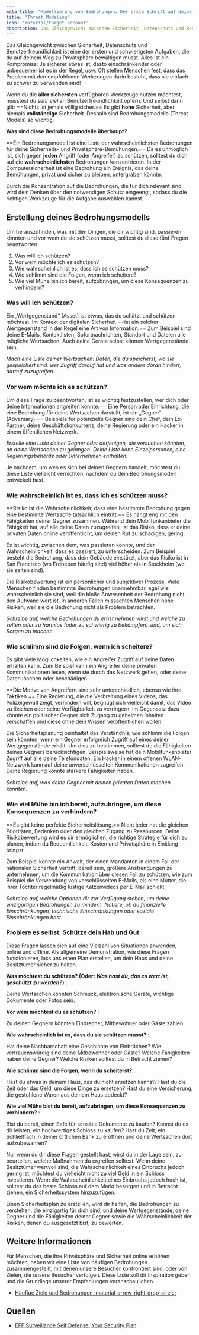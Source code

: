 ```yaml
---
meta_title: "Modellierung von Bedrohungen: Der erste Schritt auf deinem Weg zu Privatsphäre - Privacy Guides"
title: "Threat Modeling"
icon: 'material/target-account'
description: Das Gleichgewicht zwischen Sicherheit, Datenschutz und Benutzerfreundlichkeit ist eine der ersten und schwierigsten Aufgaben, die du auf deinem Weg zu Privatsphäre bewältigen musst.
---
```


Das Gleichgewicht zwischen Sicherheit, Datenschutz und Benutzerfreundlichkeit ist eine der ersten und schwierigsten Aufgaben, die du auf deinem Weg zu Privatsphäre bewältigen musst. Alles ist ein Kompromiss: Je sicherer etwas ist, desto einschränkender oder unbequemer ist es in der Regel, usw. Oft stellen Menschen fest, dass das Problem mit den empfohlenen Werkzeugen darin besteht, dass sie einfach zu schwer zu verwenden sind!

Wenn du die **aller sichersten** verfügbaren Werkzeuge nutzen möchtest, müsstest du *sehr viel* an Benutzerfreundlichkeit opfern. Und selbst dann gilt: ==Nichts ist jemals völlig sicher.== Es gibt **hohe** Sicherheit, aber niemals **vollständige** Sicherheit. Deshalb sind Bedrohungsmodelle (Threat Models) so wichtig.

**Was sind diese Bedrohungsmodelle überhaupt?**

==Ein Bedrohungsmodell ist eine Liste der wahrscheinlichsten Bedrohungen für deine Sicherheits- und Privatsphäre-Bemühungen.== Da es unmöglich ist, sich gegen **jeden** Angriff (oder Angreifer) zu schützen, solltest du dich auf die **wahrscheinlichsten** Bedrohungen konzentrieren. In der Computersicherheit ist eine Bedrohung ein Ereignis, das deine Bemühungen, privat und sicher zu bleiben, untergraben könnte.

Durch die Konzentration auf die Bedrohungen, die für dich relevant sind, wird dein Denken über den notwendigen Schutz eingeengt, sodass du die richtigen Werkzeuge für die Aufgabe auswählen kannst.

## Erstellung deines Bedrohungsmodells

Um herauszufinden, was mit den Dingen, die dir wichtig sind, passieren könnten und vor wem du sie schützen musst, solltest du diese fünf Fragen beantworten:

1. Was will ich schützen?
2. Vor wem möchte ich es schützen?
3. Wie wahrscheinlich ist es, dass ich es schützen muss?
4. Wie schlimm sind die Folgen, wenn ich scheitere?
5. Wie viel Mühe bin ich bereit, aufzubringen, um diese Konsequenzen zu verhindern?

### Was will ich schützen?

Ein „Wertgegenstand“ (Asset) ist etwas, das du schätzt und schützen möchtest. Im Kontext der digitalen Sicherheit ==ist ein solcher Wertgegenstand in der Regel eine Art von Information.== Zum Beispiel sind deine E-Mails, Kontaktlisten, Sofortnachrichten, Standort und Dateien alle mögliche Wertsachen. Auch deine Geräte selbst können Wertgegenstände sein.

*Mach eine Liste deiner Wertsachen: Daten, die du speicherst, wo sie gespeichert sind, wer Zugriff darauf hat und was andere daran hindert, darauf zuzugreifen.*

### Vor wem möchte ich es schützen?

Um diese Frage zu beantworten, ist es wichtig festzustellen, wer dich oder deine Informationen angreifen könnte. ==Eine Person oder Einrichtung, die eine Bedrohung für deine Wertsachen darstellt, ist ein „Gegner“ (Adversary).== Beispiele für potenzielle Gegner sind dein Chef, dein Ex-Partner, deine Geschäftskonkurrenz, deine Regierung oder ein Hacker in einem öffentlichen Netzwerk.

*Erstelle eine Liste deiner Gegner oder derjenigen, die versuchen könnten, an deine Wertsachen zu gelangen. Deine Liste kann Einzelpersonen, eine Regierungsbehörde oder Unternehmen enthalten.*

Je nachdem, um wen es sich bei deinen Gegnern handelt, möchtest du diese Liste vielleicht vernichten, nachdem du dein Bedrohungsmodell entwickelt hast.

### Wie wahrscheinlich ist es, dass ich es schützen muss?

==Risiko ist die Wahrscheinlichkeit, dass eine bestimmte Bedrohung gegen eine bestimmte Wertsache tatsächlich eintritt.== Es hängt eng mit den Fähigkeiten deiner Gegner zusammen. Während dein Mobilfunkanbieter die Fähigkeit hat, auf alle deine Daten zuzugreifen, ist das Risiko, dass er deine privaten Daten online veröffentlicht, um deinen Ruf zu schädigen, gering.

Es ist wichtig, zwischen dem, was passieren könnte, und der Wahrscheinlichkeit, dass es passiert, zu unterscheiden. Zum Beispiel besteht die Bedrohung, dass dein Gebäude einstürzt, aber das Risiko ist in San Francisco (wo Erdbeben häufig sind) viel höher als in Stockholm (wo sie selten sind).

Die Risikobewertung ist ein persönlicher und subjektiver Prozess. Viele Menschen finden bestimmte Bedrohungen unannehmbar, egal wie wahrscheinlich sie sind, weil die bloße Anwesenheit der Bedrohung nicht den Aufwand wert ist. In anderen Fällen missachten Menschen hohe Risiken, weil sie die Bedrohung nicht als Problem betrachten.

*Schreibe auf, welche Bedrohungen du ernst nehmen wirst und welche zu selten oder zu harmlos (oder zu schwierig zu bekämpfen) sind, um sich Sorgen zu machen.*

### Wie schlimm sind die Folgen, wenn ich scheitere?

Es gibt viele Möglichkeiten, wie ein Angreifer Zugriff auf deine Daten erhalten kann. Zum Beispiel kann ein Angreifer deine privaten Kommunikationen lesen, wenn sie durch das Netzwerk gehen, oder deine Daten löschen oder beschädigen.

==Die Motive von Angreifern sind sehr unterschiedlich, ebenso wie ihre Taktiken.== Eine Regierung, die die Verbreitung eines Videos, das Polizeigewalt zeigt, verhindern will, begnügt sich vielleicht damit, das Video zu löschen oder seine Verfügbarkeit zu verringern. Im Gegensatz dazu könnte ein politischer Gegner sich Zugang zu geheimen Inhalten verschaffen und diese ohne dein Wissen veröffentlichen wollen.

Die Sicherheitsplanung beinhaltet das Verständnis, wie schlimm die Folgen sein könnten, wenn ein Gegner erfolgreich Zugriff auf eines deiner Wertgegenstände erhält. Um dies zu bestimmen, solltest du die Fähigkeiten deines Gegners berücksichtigen. Beispielsweise hat dein Mobilfunkanbieter Zugriff auf alle deine Telefondaten. Ein Hacker in einem offenen WLAN-Netzwerk kann auf deine unverschlüsselten Kommunikationen zugreifen. Deine Regierung könnte stärkere Fähigkeiten haben.

*Schreibe auf, was deine Gegner mit deinen privaten Daten machen könnten.*

### Wie viel Mühe bin ich bereit, aufzubringen, um diese Konsequenzen zu verhindern?

==Es gibt keine perfekte Sicherheitslösung.== Nicht jeder hat die gleichen Prioritäten, Bedenken oder den gleichen Zugang zu Ressourcen. Deine Risikobewertung wird es dir ermöglichen, die richtige Strategie für dich zu planen, indem du Bequemlichkeit, Kosten und Privatsphäre in Einklang bringst.

Zum Beispiel könnte ein Anwalt, der einen Mandanten in einem Fall der nationalen Sicherheit vertritt, bereit sein, größere Anstrengungen zu unternehmen, um die Kommunikation über diesen Fall zu schützen, wie zum Beispiel die Verwendung von verschlüsselten E-Mails, als eine Mutter, die ihrer Tochter regelmäßig lustige Katzenvideos per E-Mail schickt.

*Schreibe auf, welche Optionen dir zur Verfügung stehen, um deine einzigartigen Bedrohungen zu mindern. Notiere, ob du finanzielle Einschränkungen, technische Einschränkungen oder soziale Einschränkungen hast.*

### Probiere es selbst: Schütze dein Hab und Gut

Diese Fragen lassen sich auf eine Vielzahl von Situationen anwenden, online und offline. Als allgemeine Demonstration, wie diese Fragen funktionieren, lass uns einen Plan erstellen, um dein Haus und deine Besitztümer sicher zu halten.

**Was möchtest du schützen? (Oder: *Was hast du, das es wert ist, geschützt zu werden?*)**
:

Deine Wertsachen könnten Schmuck, elektronische Geräte, wichtige Dokumente oder Fotos sein.

**Vor wem möchtest du es schützen?**
:

Zu deinen Gegnern könnten Einbrecher, Mitbewohner oder Gäste zählen.

**Wie wahrscheinlich ist es, dass du sie schützen musst?**
:

Hat deine Nachbarschaft eine Geschichte von Einbrüchen? Wie vertrauenswürdig sind deine Mitbewohner oder Gäste? Welche Fähigkeiten haben deine Gegner? Welche Risiken solltest du in Betracht ziehen?

**Wie schlimm sind die Folgen, wenn du scheiterst?**
:

Hast du etwas in deinem Haus, das du nicht ersetzen kannst? Hast du die Zeit oder das Geld, um diese Dinge zu ersetzen? Hast du eine Versicherung, die gestohlene Waren aus deinem Haus abdeckt?

**Wie viel Mühe bist du bereit, aufzubringen, um diese Konsequenzen zu verhindern?**
:

Bist du bereit, einen Safe für sensible Dokumente zu kaufen? Kannst du es dir leisten, ein hochwertiges Schloss zu kaufen? Hast du Zeit, ein Schließfach in deiner örtlichen Bank zu eröffnen und deine Wertsachen dort aufzubewahren?

Nur wenn du dir diese Fragen gestellt hast, wirst du in der Lage sein, zu beurteilen, welche Maßnahmen du ergreifen solltest. Wenn deine Besitztümer wertvoll sind, die Wahrscheinlichkeit eines Einbruchs jedoch gering ist, möchtest du vielleicht nicht zu viel Geld in ein Schloss investieren. Wenn die Wahrscheinlichkeit eines Einbruchs jedoch hoch ist, solltest du das beste Schloss auf dem Markt besorgen und in Betracht ziehen, ein Sicherheitssystem hinzuzufügen.

Einen Sicherheitsplan zu erstellen, wird dir helfen, die Bedrohungen zu verstehen, die einzigartig für dich sind, und deine Wertgegenstände, deine Gegner und die Fähigkeiten deiner Gegner sowie die Wahrscheinlichkeit der Risiken, denen du ausgesetzt bist, zu bewerten.

## Weitere Informationen

Für Menschen, die ihre Privatsphäre und Sicherheit online erhöhen möchten, haben wir eine Liste von häufigen Bedrohungen zusammengestellt, mit denen unsere Besucher konfrontiert sind, oder von Zielen, die unsere Besucher verfolgen. Diese Liste soll dir Inspiration geben und die Grundlage unserer Empfehlungen veranschaulichen.

- [Häufige Ziele und Bedrohungen :material-arrow-right-drop-circle:](common-threats.md)

## Quellen

- [EFF Surveillance Self Defense: Your Security Plan](https://ssd.eff.org/en/module/your-security-plan)
